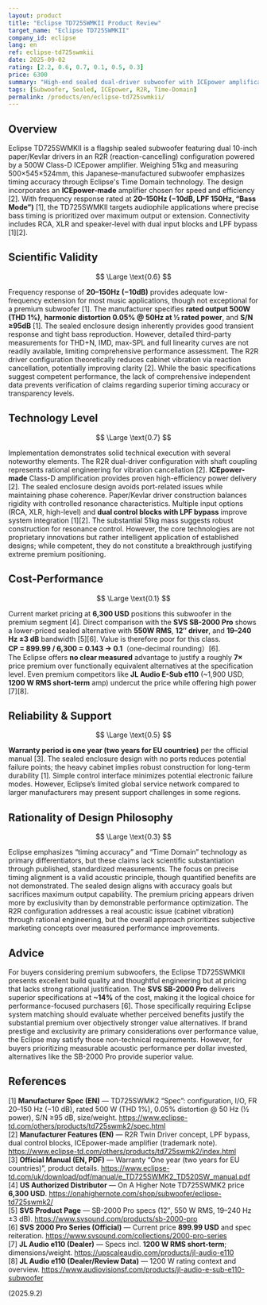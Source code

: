 ```yaml
---
layout: product
title: "Eclipse TD725SWMKII Product Review"
target_name: "Eclipse TD725SWMKII"
company_id: eclipse
lang: en
ref: eclipse-td725swmkii
date: 2025-09-02
rating: [2.2, 0.6, 0.7, 0.1, 0.5, 0.3]
price: 6300
summary: "High-end sealed dual-driver subwoofer with ICEpower amplification, positioned at premium pricing with challenging cost-performance ratio"
tags: [Subwoofer, Sealed, ICEpower, R2R, Time-Domain]
permalink: /products/en/eclipse-td725swmkii/
---
```


## Overview

Eclipse TD725SWMKII is a flagship sealed subwoofer featuring dual 10-inch paper/Kevlar drivers in an R2R (reaction-cancelling) configuration powered by a 500W Class-D ICEpower amplifier. Weighing 51kg and measuring 500×545×524mm, this Japanese-manufactured subwoofer emphasizes timing accuracy through Eclipse's Time Domain technology. The design incorporates an **ICEpower-made** amplifier chosen for speed and efficiency [2]. With frequency response rated at **20–150Hz (−10dB, LPF 150Hz, “Bass Mode”)** [1], the TD725SWMKII targets audiophile applications where precise bass timing is prioritized over maximum output or extension. Connectivity includes RCA, XLR and speaker-level with dual input blocks and LPF bypass [1][2].

## Scientific Validity

$$ \Large \text{0.6} $$

Frequency response of **20–150Hz (−10dB)** provides adequate low-frequency extension for most music applications, though not exceptional for a premium subwoofer [1]. The manufacturer specifies **rated output 500W (THD 1%)**, **harmonic distortion 0.05% @ 50Hz at ½ rated power**, and **S/N ≥95dB** [1]. The sealed enclosure design inherently provides good transient response and tight bass reproduction. However, detailed third-party measurements for THD+N, IMD, max-SPL and full linearity curves are not readily available, limiting comprehensive performance assessment. The R2R driver configuration theoretically reduces cabinet vibration via reaction cancellation, potentially improving clarity [2]. While the basic specifications suggest competent performance, the lack of comprehensive independent data prevents verification of claims regarding superior timing accuracy or transparency levels.

## Technology Level

$$ \Large \text{0.7} $$

Implementation demonstrates solid technical execution with several noteworthy elements. The R2R dual-driver configuration with shaft coupling represents rational engineering for vibration cancellation [2]. **ICEpower-made** Class-D amplification provides proven high-efficiency power delivery [2]. The sealed enclosure design avoids port-related issues while maintaining phase coherence. Paper/Kevlar driver construction balances rigidity with controlled resonance characteristics. Multiple input options (RCA, XLR, high-level) and **dual control blocks with LPF bypass** improve system integration [1][2]. The substantial 51kg mass suggests robust construction for resonance control. However, the core technologies are not proprietary innovations but rather intelligent application of established designs; while competent, they do not constitute a breakthrough justifying extreme premium positioning.

## Cost-Performance

$$ \Large \text{0.1} $$

Current market pricing at **6,300 USD** positions this subwoofer in the premium segment [4]. Direct comparison with the **SVS SB-2000 Pro** shows a lower-priced sealed alternative with **550W RMS**, **12″ driver**, and **19–240 Hz ±3 dB** bandwidth [5][6]. Value is therefore poor for this class.  
**CP = 899.99 / 6,300 = 0.143 → 0.1**（one-decimal rounding）[6].  
The Eclipse offers **no clear measured** advantage to justify a roughly **7×** price premium over functionally equivalent alternatives at the specification level. Even premium competitors like **JL Audio E-Sub e110** (~1,900 USD, **1200 W RMS short-term** amp) undercut the price while offering high power [7][8].

## Reliability & Support

$$ \Large \text{0.5} $$

**Warranty period is one year (two years for EU countries)** per the official manual [3]. The sealed enclosure design with no ports reduces potential failure points; the heavy cabinet implies robust construction for long-term durability [1]. Simple control interface minimizes potential electronic failure modes. However, Eclipse’s limited global service network compared to larger manufacturers may present support challenges in some regions.

## Rationality of Design Philosophy

$$ \Large \text{0.3} $$

Eclipse emphasizes “timing accuracy” and “Time Domain” technology as primary differentiators, but these claims lack scientific substantiation through published, standardized measurements. The focus on precise timing alignment is a valid acoustic principle, though quantified benefits are not demonstrated. The sealed design aligns with accuracy goals but sacrifices maximum output capability. The premium pricing appears driven more by exclusivity than by demonstrable performance optimization. The R2R configuration addresses a real acoustic issue (cabinet vibration) through rational engineering, but the overall approach prioritizes subjective marketing concepts over measured performance improvements.

## Advice

For buyers considering premium subwoofers, the Eclipse TD725SWMKII presents excellent build quality and thoughtful engineering but at pricing that lacks strong rational justification. The **SVS SB-2000 Pro** delivers superior specifications at **~14%** of the cost, making it the logical choice for performance-focused purchasers [6]. Those specifically requiring Eclipse system matching should evaluate whether perceived benefits justify the substantial premium over objectively stronger value alternatives. If brand prestige and exclusivity are primary considerations over performance value, the Eclipse may satisfy those non-technical requirements. However, for buyers prioritizing measurable acoustic performance per dollar invested, alternatives like the SB-2000 Pro provide superior value.

## References

[1] **Manufacturer Spec (EN)** — TD725SWMK2 “Spec”: configuration, I/O, FR 20–150 Hz (−10 dB), rated 500 W (THD 1%), 0.05% distortion @ 50 Hz (½ power), S/N ≥95 dB, size/weight. https://www.eclipse-td.com/others/products/td725swmk2/spec.html  
[2] **Manufacturer Features (EN)** — R2R Twin Driver concept, LPF bypass, dual control blocks, ICEpower-made amplifier (trademark note). https://www.eclipse-td.com/others/products/td725swmk2/index.html  
[3] **Official Manual (EN, PDF)** — Warranty “One year (two years for EU countries)”, product details. https://www.eclipse-td.com/uk/download/pdf/manual/e_TD725SWMK2_TD520SW_manual.pdf  
[4] **US Authorized Distributor** — On A Higher Note TD725SWMK2 price **6,300 USD**. https://onahighernote.com/shop/subwoofer/eclipse-td725swmk2/  
[5] **SVS Product Page** — SB-2000 Pro specs (12″, 550 W RMS, 19–240 Hz ±3 dB). https://www.svsound.com/products/sb-2000-pro  
[6] **SVS 2000 Pro Series (Official)** — Current price **899.99 USD** and spec reiteration. https://www.svsound.com/collections/2000-pro-series  
[7] **JL Audio e110 (Dealer)** — Specs incl. **1200 W RMS short-term**; dimensions/weight. https://upscaleaudio.com/products/jl-audio-e110  
[8] **JL Audio e110 (Dealer/Review Data)** — 1200 W rating context and overview. https://www.audiovisionsf.com/products/jl-audio-e-sub-e110-subwoofer


(2025.9.2)